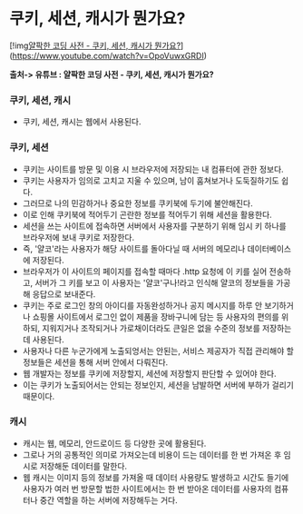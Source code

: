# 쿠키, 세션, 캐시가 뭔가요?

[!img[얄팍한 코딩 사전 - 쿠키, 세션, 캐시가 뭔가요?](http://img.youtube.com/vi/OpoVuwxGRDI/0.jpg)](https://www.youtube.com/watch?v=OpoVuwxGRDI)

**출처-> 유튜브 : 얄팍한 코딩 사전 - 쿠키, 세션, 캐시가 뭔가요?**

### 쿠키, 세션, 캐시
- 쿠키, 세션, 캐시는 웹에서 사용된다.

### 쿠키, 세션
- 쿠키는 사이트를 방문 및 이용 시 브라우저에 저장되는 내 컴퓨터에 관한 정보다.
- 쿠키는 사용자가 임의로 고치고 지울 수 있으며, 남이 훔쳐보거나 도둑질하기도 쉽다.
- 그러므로 나의 민감하거나 중요한 정보를 쿠키북에 두기에 불안해진다.
- 이로 인해 쿠키북에 적어두기 곤란한 정보를 적어두기 위해 세션을 활용한다.
- 세션을 쓰는 사이트에 접속하면 서버에서 사용자를 구분하기 위해 임시 키 하나를 브라우저에 보내 쿠키로 저장한다.
- 즉, '얄코'라는 사용자가 해당 사이트를 돌아다닐 때 서버의 메모리나 데이터베이스에 저장된다.
- 브라우저가 이 사이트의 페이지를 접속할 때마다 .http 요청에 이 키를 실어 전송하고, 서버가 그 키를 보고 이 사용자는 '얄코'구나!라고 인식해 얄코의 정보들을 가공해 응답으로 보내준다.
- 쿠키는 주로 로그인 창의 아이디를 자동완성하거나 공지 메시지를 하루 안 보기하거나 쇼핑몰 사이트에서 로그인 없이 제품을 장바구니에 담는 등 사용자의 편의를 위하되, 지워지거나 조작되거나 가로채이더라도 큰일은 없을 수준의 정보를 저장하는데 사용된다.
- 사용자나 다른 누군가에게 노출되엉서는 안된는, 서비스 제공자가 직접 관리해야 할 정보들은 세션을 통해 서버 안에서 다뤄진다.
- 웹 개발자는 정보를 쿠키에 저장할지, 세션에 저장할지 판단할 수 있어야 한다.
- 이는 쿠키가 노출되어서는 안되는 정보인지, 세션을 남발하면 서버에 부하가 걸리기 때문이다.

### 캐시
- 캐시는 웹, 메모리, 안드로이드 등 다양한 곳에 활용된다.
- 그로나 거의 공통적인 의미로 가져오는데 비용이 드는 데이터를 한 번 가져온 후 임시로 저장해둔 데이터를 말한다.
- 웹 캐시는 이미지 등의 정보를 가져올 때 데이터 사용량도 발생하고 시간도 들기에 사용자가 여러 번 방문할 법한 사이트에서는 한 번 받아온 데이터를 사용자의 컴퓨터나 중간 역할을 하는 서버에 저장해두는 거다.
